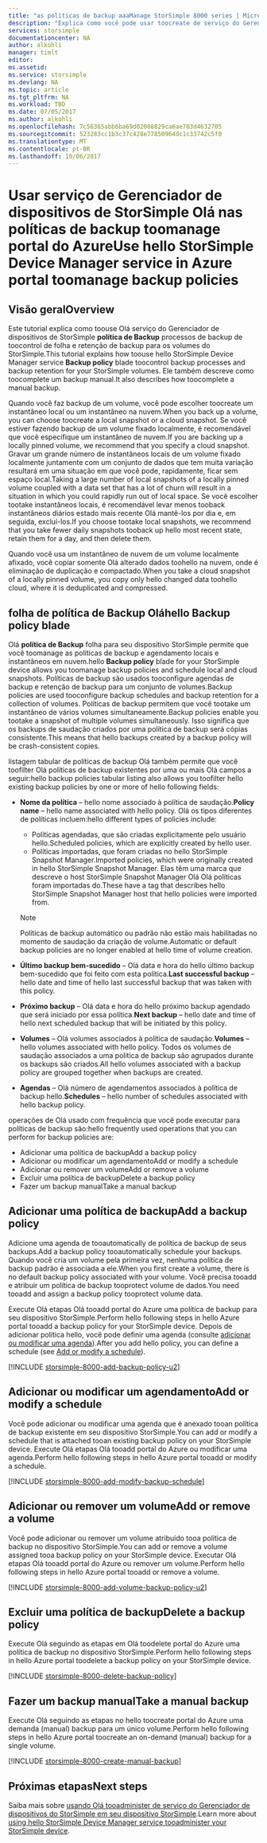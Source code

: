 ```yaml
---
title: "as políticas de backup aaaManage StorSimple 8000 series | Microsoft Docs"
description: "Explica como você pode usar toocreate de serviço do Gerenciador de dispositivos de StorSimple hello e gerenciar backups manuais, agendas de backup e retenção de backup em um dispositivo da série StorSimple 8000."
services: storsimple
documentationcenter: NA
author: alkohli
manager: timlt
editor: 
ms.assetid: 
ms.service: storsimple
ms.devlang: NA
ms.topic: article
ms.tgt_pltfrm: NA
ms.workload: TBD
ms.date: 07/05/2017
ms.author: alkohli
ms.openlocfilehash: 7c56365abb6ba69d02008829ca6ae703d4632705
ms.sourcegitcommit: 523283cc1b3c37c428e77850964dc1c33742c5f0
ms.translationtype: MT
ms.contentlocale: pt-BR
ms.lasthandoff: 10/06/2017
---
```

# <a name="use-hello-storsimple-device-manager-service-in-azure-portal-toomanage-backup-policies"></a><span data-ttu-id="4a779-103">Usar serviço de Gerenciador de dispositivos de StorSimple Olá nas políticas de backup toomanage portal do Azure</span><span class="sxs-lookup"><span data-stu-id="4a779-103">Use hello StorSimple Device Manager service in Azure portal toomanage backup policies</span></span>


## <a name="overview"></a><span data-ttu-id="4a779-104">Visão geral</span><span class="sxs-lookup"><span data-stu-id="4a779-104">Overview</span></span>

<span data-ttu-id="4a779-105">Este tutorial explica como toouse Olá serviço do Gerenciador de dispositivos de StorSimple **política de Backup** processos de backup de toocontrol de folha e retenção de backup para os volumes do StorSimple.</span><span class="sxs-lookup"><span data-stu-id="4a779-105">This tutorial explains how toouse hello StorSimple Device Manager service **Backup policy** blade toocontrol backup processes and backup retention for your StorSimple volumes.</span></span> <span data-ttu-id="4a779-106">Ele também descreve como toocomplete um backup manual.</span><span class="sxs-lookup"><span data-stu-id="4a779-106">It also describes how toocomplete a manual backup.</span></span>

<span data-ttu-id="4a779-107">Quando você faz backup de um volume, você pode escolher toocreate um instantâneo local ou um instantâneo na nuvem.</span><span class="sxs-lookup"><span data-stu-id="4a779-107">When you back up a volume, you can choose toocreate a local snapshot or a cloud snapshot.</span></span> <span data-ttu-id="4a779-108">Se você estiver fazendo backup de um volume fixado localmente, é recomendável que você especifique um instantâneo de nuvem.</span><span class="sxs-lookup"><span data-stu-id="4a779-108">If you are backing up a locally pinned volume, we recommend that you specify a cloud snapshot.</span></span> <span data-ttu-id="4a779-109">Gravar um grande número de instantâneos locais de um volume fixado localmente juntamente com um conjunto de dados que tem muita variação resultará em uma situação em que você pode, rapidamente, ficar sem espaço local.</span><span class="sxs-lookup"><span data-stu-id="4a779-109">Taking a large number of local snapshots of a locally pinned volume coupled with a data set that has a lot of churn will result in a situation in which you could rapidly run out of local space.</span></span> <span data-ttu-id="4a779-110">Se você escolher tootake instantâneos locais, é recomendável levar menos tooback instantâneos diários estado mais recente Olá mantê-los por dia e, em seguida, excluí-los.</span><span class="sxs-lookup"><span data-stu-id="4a779-110">If you choose tootake local snapshots, we recommend that you take fewer daily snapshots tooback up hello most recent state, retain them for a day, and then delete them.</span></span>

<span data-ttu-id="4a779-111">Quando você usa um instantâneo de nuvem de um volume localmente afixado, você copiar somente Olá alterado dados toohello na nuvem, onde é eliminação de duplicação e compactado.</span><span class="sxs-lookup"><span data-stu-id="4a779-111">When you take a cloud snapshot of a locally pinned volume, you copy only hello changed data toohello cloud, where it is deduplicated and compressed.</span></span>

## <a name="hello-backup-policy-blade"></a><span data-ttu-id="4a779-112">folha de política de Backup Olá</span><span class="sxs-lookup"><span data-stu-id="4a779-112">hello Backup policy blade</span></span>

<span data-ttu-id="4a779-113">Olá **política de Backup** folha para seu dispositivo StorSimple permite que você toomanage as políticas de backup e agendamento locais e instantâneos em nuvem.</span><span class="sxs-lookup"><span data-stu-id="4a779-113">hello **Backup policy** blade for your StorSimple device allows you toomanage backup policies and schedule local and cloud snapshots.</span></span> <span data-ttu-id="4a779-114">Políticas de backup são usados tooconfigure agendas de backup e retenção de backup para um conjunto de volumes.</span><span class="sxs-lookup"><span data-stu-id="4a779-114">Backup policies are used tooconfigure backup schedules and backup retention for a collection of volumes.</span></span> <span data-ttu-id="4a779-115">Políticas de backup permitem que você tootake um instantâneo de vários volumes simultaneamente.</span><span class="sxs-lookup"><span data-stu-id="4a779-115">Backup policies enable you tootake a snapshot of multiple volumes simultaneously.</span></span> <span data-ttu-id="4a779-116">Isso significa que os backups de saudação criados por uma política de backup será cópias consistente.</span><span class="sxs-lookup"><span data-stu-id="4a779-116">This means that hello backups created by a backup policy will be crash-consistent copies.</span></span>

<span data-ttu-id="4a779-117">listagem tabular de políticas de backup Olá também permite que você toofilter Olá políticas de backup existentes por uma ou mais Olá campos a seguir:</span><span class="sxs-lookup"><span data-stu-id="4a779-117">hello backup policies tabular listing also allows you toofilter hello existing backup policies by one or more of hello following fields:</span></span>

* <span data-ttu-id="4a779-118">**Nome da política** – hello nome associado à política de saudação.</span><span class="sxs-lookup"><span data-stu-id="4a779-118">**Policy name** – hello name associated with hello policy.</span></span> <span data-ttu-id="4a779-119">Olá os tipos diferentes de políticas incluem:</span><span class="sxs-lookup"><span data-stu-id="4a779-119">hello different types of policies include:</span></span>

  * <span data-ttu-id="4a779-120">Políticas agendadas, que são criadas explicitamente pelo usuário hello.</span><span class="sxs-lookup"><span data-stu-id="4a779-120">Scheduled policies, which are explicitly created by hello user.</span></span>
  * <span data-ttu-id="4a779-121">Políticas importadas, que foram criadas no hello StorSimple Snapshot Manager.</span><span class="sxs-lookup"><span data-stu-id="4a779-121">Imported policies, which were originally created in hello StorSimple Snapshot Manager.</span></span> <span data-ttu-id="4a779-122">Elas têm uma marca que descreve o host StorSimple Snapshot Manager Olá Olá políticas foram importadas do.</span><span class="sxs-lookup"><span data-stu-id="4a779-122">These have a tag that describes hello StorSimple Snapshot Manager host that hello policies were imported from.</span></span>

  > [!NOTE]
  > <span data-ttu-id="4a779-123">Políticas de backup automático ou padrão não estão mais habilitadas no momento de saudação da criação de volume.</span><span class="sxs-lookup"><span data-stu-id="4a779-123">Automatic or default backup policies are no longer enabled at hello time of volume creation.</span></span>

* <span data-ttu-id="4a779-124">**Último backup bem-sucedido** – Olá data e hora do hello último backup bem-sucedido que foi feito com esta política.</span><span class="sxs-lookup"><span data-stu-id="4a779-124">**Last successful backup** – hello date and time of hello last successful backup that was taken with this policy.</span></span>

* <span data-ttu-id="4a779-125">**Próximo backup** – Olá data e hora do hello próximo backup agendado que será iniciado por essa política.</span><span class="sxs-lookup"><span data-stu-id="4a779-125">**Next backup** – hello date and time of hello next scheduled backup that will be initiated by this policy.</span></span>

* <span data-ttu-id="4a779-126">**Volumes** – Olá volumes associados à política de saudação.</span><span class="sxs-lookup"><span data-stu-id="4a779-126">**Volumes** – hello volumes associated with hello policy.</span></span> <span data-ttu-id="4a779-127">Todos os volumes de saudação associados a uma política de backup são agrupados durante os backups são criados.</span><span class="sxs-lookup"><span data-stu-id="4a779-127">All hello volumes associated with a backup policy are grouped together when backups are created.</span></span>

* <span data-ttu-id="4a779-128">**Agendas** – Olá número de agendamentos associados à política de backup hello.</span><span class="sxs-lookup"><span data-stu-id="4a779-128">**Schedules** – hello number of schedules associated with hello backup policy.</span></span>

<span data-ttu-id="4a779-129">operações de Olá usado com frequência que você pode executar para políticas de backup são:</span><span class="sxs-lookup"><span data-stu-id="4a779-129">hello frequently used operations that you can perform for backup policies are:</span></span>

* <span data-ttu-id="4a779-130">Adicionar uma política de backup</span><span class="sxs-lookup"><span data-stu-id="4a779-130">Add a backup policy</span></span>
* <span data-ttu-id="4a779-131">Adicionar ou modificar um agendamento</span><span class="sxs-lookup"><span data-stu-id="4a779-131">Add or modify a schedule</span></span>
* <span data-ttu-id="4a779-132">Adicionar ou remover um volume</span><span class="sxs-lookup"><span data-stu-id="4a779-132">Add or remove a volume</span></span>
* <span data-ttu-id="4a779-133">Excluir uma política de backup</span><span class="sxs-lookup"><span data-stu-id="4a779-133">Delete a backup policy</span></span>
* <span data-ttu-id="4a779-134">Fazer um backup manual</span><span class="sxs-lookup"><span data-stu-id="4a779-134">Take a manual backup</span></span>

## <a name="add-a-backup-policy"></a><span data-ttu-id="4a779-135">Adicionar uma política de backup</span><span class="sxs-lookup"><span data-stu-id="4a779-135">Add a backup policy</span></span>

<span data-ttu-id="4a779-136">Adicione uma agenda de tooautomatically de política de backup de seus backups.</span><span class="sxs-lookup"><span data-stu-id="4a779-136">Add a backup policy tooautomatically schedule your backups.</span></span> <span data-ttu-id="4a779-137">Quando você cria um volume pela primeira vez, nenhuma política de backup padrão é associada a ele.</span><span class="sxs-lookup"><span data-stu-id="4a779-137">When you first create a volume, there is no default backup policy associated with your volume.</span></span> <span data-ttu-id="4a779-138">Você precisa tooadd e atribuir um política de backup tooprotect volume de dados.</span><span class="sxs-lookup"><span data-stu-id="4a779-138">You need tooadd and assign a backup policy tooprotect volume data.</span></span>

<span data-ttu-id="4a779-139">Execute Olá etapas Olá tooadd portal do Azure uma política de backup para seu dispositivo StorSimple.</span><span class="sxs-lookup"><span data-stu-id="4a779-139">Perform hello following steps in hello Azure portal tooadd a backup policy for your StorSimple device.</span></span> <span data-ttu-id="4a779-140">Depois de adicionar política hello, você pode definir uma agenda (consulte [adicionar ou modificar uma agenda](#add-or-modify-a-schedule)).</span><span class="sxs-lookup"><span data-stu-id="4a779-140">After you add hello policy, you can define a schedule (see [Add or modify a schedule](#add-or-modify-a-schedule)).</span></span>

[!INCLUDE [storsimple-8000-add-backup-policy-u2](../../includes/storsimple-8000-add-backup-policy-u2.md)]

## <a name="add-or-modify-a-schedule"></a><span data-ttu-id="4a779-141">Adicionar ou modificar um agendamento</span><span class="sxs-lookup"><span data-stu-id="4a779-141">Add or modify a schedule</span></span>

<span data-ttu-id="4a779-142">Você pode adicionar ou modificar uma agenda que é anexado tooan política de backup existente em seu dispositivo StorSimple.</span><span class="sxs-lookup"><span data-stu-id="4a779-142">You can add or modify a schedule that is attached tooan existing backup policy on your StorSimple device.</span></span> <span data-ttu-id="4a779-143">Execute Olá etapas Olá tooadd portal do Azure ou modificar uma agenda.</span><span class="sxs-lookup"><span data-stu-id="4a779-143">Perform hello following steps in hello Azure portal tooadd or modify a schedule.</span></span>

[!INCLUDE [storsimple-8000-add-modify-backup-schedule](../../includes/storsimple-8000-add-modify-backup-schedule-u2.md)]


## <a name="add-or-remove-a-volume"></a><span data-ttu-id="4a779-144">Adicionar ou remover um volume</span><span class="sxs-lookup"><span data-stu-id="4a779-144">Add or remove a volume</span></span>

<span data-ttu-id="4a779-145">Você pode adicionar ou remover um volume atribuído tooa política de backup no dispositivo StorSimple.</span><span class="sxs-lookup"><span data-stu-id="4a779-145">You can add or remove a volume assigned tooa backup policy on your StorSimple device.</span></span> <span data-ttu-id="4a779-146">Executar Olá etapas Olá tooadd portal do Azure ou remover um volume.</span><span class="sxs-lookup"><span data-stu-id="4a779-146">Perform hello following steps in hello Azure portal tooadd or remove a volume.</span></span>

[!INCLUDE [storsimple-8000-add-volume-backup-policy-u2](../../includes/storsimple-8000-add-remove-volume-backup-policy-u2.md)]


## <a name="delete-a-backup-policy"></a><span data-ttu-id="4a779-147">Excluir uma política de backup</span><span class="sxs-lookup"><span data-stu-id="4a779-147">Delete a backup policy</span></span>

<span data-ttu-id="4a779-148">Execute Olá seguindo as etapas em Olá toodelete portal do Azure uma política de backup no dispositivo StorSimple.</span><span class="sxs-lookup"><span data-stu-id="4a779-148">Perform hello following steps in hello Azure portal toodelete a backup policy on your StorSimple device.</span></span>

[!INCLUDE [storsimple-8000-delete-backup-policy](../../includes/storsimple-8000-delete-backup-policy.md)]

## <a name="take-a-manual-backup"></a><span data-ttu-id="4a779-149">Fazer um backup manual</span><span class="sxs-lookup"><span data-stu-id="4a779-149">Take a manual backup</span></span>

<span data-ttu-id="4a779-150">Execute Olá seguindo as etapas no hello toocreate portal do Azure uma demanda (manual) backup para um único volume.</span><span class="sxs-lookup"><span data-stu-id="4a779-150">Perform hello following steps in hello Azure portal toocreate an on-demand (manual) backup for a single volume.</span></span>

[!INCLUDE [storsimple-8000-create-manual-backup](../../includes/storsimple-8000-create-manual-backup.md)]

## <a name="next-steps"></a><span data-ttu-id="4a779-151">Próximas etapas</span><span class="sxs-lookup"><span data-stu-id="4a779-151">Next steps</span></span>

<span data-ttu-id="4a779-152">Saiba mais sobre [usando Olá tooadminister de serviço do Gerenciador de dispositivos do StorSimple em seu dispositivo StorSimple](storsimple-8000-manager-service-administration.md).</span><span class="sxs-lookup"><span data-stu-id="4a779-152">Learn more about [using hello StorSimple Device Manager service tooadminister your StorSimple device](storsimple-8000-manager-service-administration.md).</span></span>

